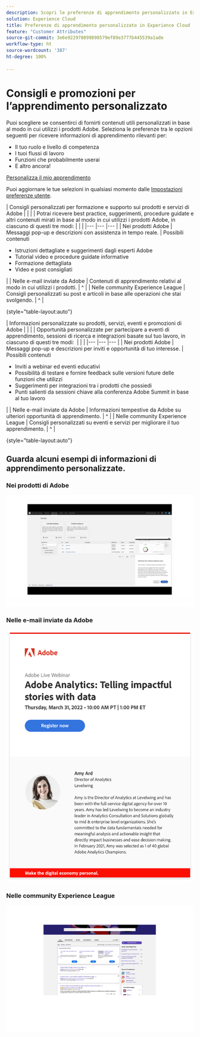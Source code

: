 ```yaml
---
description: Scopri le preferenze di apprendimento personalizzato in Experience Cloud. Consentono ai clienti di ricevere assistenza e promozioni personalizzate tramite e-mail, nei loro prodotti Adobe Experience Cloud e nelle community Adobe Experience League in base ai dati di utilizzo.
solution: Experience Cloud
title: Preferenze di apprendimento personalizzato in Experience Cloud
feature: "Customer Attributes"
source-git-commit: 3e6e922978899898579ef89e3777b445539a1ade
workflow-type: ht
source-wordcount: '387'
ht-degree: 100%

---
```


# Consigli e promozioni per l’apprendimento personalizzato

Puoi scegliere se consentirci di fornirti contenuti utili personalizzati in base al modo in cui utilizzi i prodotti Adobe. Seleziona le preferenze tra le opzioni seguenti per ricevere informazioni di apprendimento rilevanti per:

* Il tuo ruolo e livello di competenza
* I tuoi flussi di lavoro
* Funzioni che probabilmente userai
* E altro ancora!

[Personalizza il mio apprendimento](https://experience.adobe.com/?shell_forceuserconsent=true#/home)

Puoi aggiornare le tue selezioni in qualsiasi momento dalle [Impostazioni preferenze utente](https://experience.adobe.com/preferences/).

| Consigli personalizzati per formazione e supporto sui prodotti e servizi di Adobe |  |  |
| Potrai ricevere best practice, suggerimenti, procedure guidate e altri contenuti mirati in base al modo in cui utilizzi i prodotti Adobe, in ciascuno di questi tre modi: |  |  |
|--- |--- |--- |
| Nei prodotti Adobe | Messaggi pop-up e descrizioni con assistenza in tempo reale. | Possibili contenuti <ul><li>Istruzioni dettagliate e suggerimenti dagli esperti Adobe</li> <li>Tutorial video e procedure guidate informative</li> <li>Formazione dettagliata</li> <li>Video e post consigliati</li></ul> |
| Nelle e-mail inviate da Adobe | Contenuti di apprendimento relativi al modo in cui utilizzi i prodotti. | ^ |
| Nelle community Experience League | Consigli personalizzati su post e articoli in base alle operazioni che stai svolgendo. | ^ |

{style=&quot;table-layout:auto&quot;}

| Informazioni personalizzate su prodotti, servizi, eventi e promozioni di Adobe |  |  |
| Opportunità personalizzate per partecipare a eventi di apprendimento, sessioni di ricerca e integrazioni basate sul tuo lavoro, in ciascuno di questi tre modi:  |  |  |
|--- |--- |--- |
| Nei prodotti Adobe | Messaggi pop-up e descrizioni per inviti e opportunità di tuo interesse. | Possibili contenuti <ul><li>Inviti a webinar ed eventi educativi</li> <li>Possibilità di testare e fornire feedback sulle versioni future delle funzioni che utilizzi</li> <li>Suggerimenti per integrazioni tra i prodotti che possiedi</li> <li>Punti salienti da sessioni chiave alla conferenza Adobe Summit in base al tuo lavoro</li></ul> |
| Nelle e-mail inviate da Adobe | Informazioni tempestive da Adobe su ulteriori opportunità di apprendimento. | ^ |
| Nelle community Experience League | Consigli personalizzati su eventi e servizi per migliorare il tuo apprendimento. | ^ |

{style=&quot;table-layout:auto&quot;}

## Guarda alcuni esempi di informazioni di apprendimento personalizzate.


### Nei prodotti di Adobe

![](assets/personalized-learning-in-product.gif)

### Nelle e-mail inviate da Adobe

![](assets/personalized-learning-email.png)

### Nelle community Experience League

![](assets/personalized-learning-communities.png)
